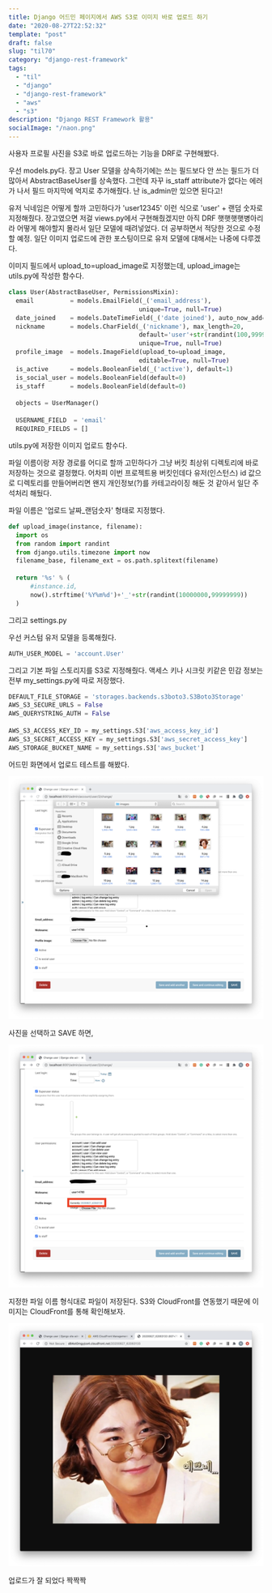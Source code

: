 ```yaml
---
title: Django 어드민 페이지에서 AWS S3로 이미지 바로 업로드 하기
date: "2020-08-27T22:52:32"
template: "post"
draft: false
slug: "til70"
category: "django-rest-framework"
tags:
  - "til"
  - "django"
  - "django-rest-framework"
  - "aws"
  - "s3"
description: "Django REST Framework 활용"
socialImage: "/naon.png"
---
```


사용자 프로필 사진을 S3로 바로 업로드하는 기능을 DRF로 구현해봤다.

우선 models.py다. 장고 User 모델을 상속하기에는 쓰는 필드보다 안 쓰는 필드가 더 많아서 AbstractBaseUser를 상속했다. 그런데 자꾸 is_staff attribute가 없다는 에러가 나서 필드 마지막에 억지로 추가해줬다. 난 is_admin만 있으면 된다고!

유저 닉네임은 어떻게 할까 고민하다가 'user12345' 이런 식으로 'user' + 랜덤 숫자로 지정해줬다. 장고였으면 저걸 views.py에서 구현해줬겠지만 아직 DRF 햇햇햇햇병아리라 어떻게 해야할지 몰라서 일단 모델에 때려넣었다. 더 공부하면서 적당한 것으로 수정할 예정. 일단 이미지 업로드에 관한 포스팅이므로 유저 모델에 대해서는 나중에 다루겠다.

이미지 필드에서 upload_to=upload_image로 지정했는데, upload_image는 utils.py에 작성한 함수다.

```python
class User(AbstractBaseUser, PermissionsMixin):
  email          = models.EmailField(_('email_address'),
                                    unique=True, null=True)
  date_joined    = models.DateTimeField(_('date joined'), auto_now_add=True)
  nickname       = models.CharField(_('nickname'), max_length=20,
                                    default='user'+str(randint(100,99999)),
                                    unique=True, null=True)
  profile_image  = models.ImageField(upload_to=upload_image,
                                    editable=True, null=True)
  is_active      = models.BooleanField(_('active'), default=1)
  is_social_user = models.BooleanField(default=0)
  is_staff       = models.BooleanField(default=0)

  objects = UserManager()

  USERNAME_FIELD  = 'email'
  REQUIRED_FIELDS = []
```

utils.py에 저장한 이미지 업로드 함수다.

파일 이름이랑 저장 경로를 어디로 할까 고민하다가 그냥 버킷 최상위 디렉토리에 바로 저장하는 것으로 결정했다. 어차피 이번 프로젝트용 버킷인데다 유저(인스턴스) id 값으로 디렉토리를 만들어버리면 왠지 개인정보(?)를 카테고라이징 해둔 것 같아서 일단 주석처리 해뒀다.

파일 이름은 '업로드 날짜_랜덤숫자' 형태로 지정했다.

```python
def upload_image(instance, filename):
  import os
  from random import randint
  from django.utils.timezone import now
  filename_base, filename_ext = os.path.splitext(filename)

  return '%s' % (
      #instance.id,
      now().strftime('%Y%m%d')+'_'+str(randint(10000000,99999999))
  )
```

그리고 settings.py

우선 커스텀 유저 모델을 등록해줬다.

```python
AUTH_USER_MODEL = 'account.User'
```

그리고 기본 파일 스토리지를 S3로 지정해줬다. 액세스 키나 시크릿 키같은 민감 정보는 전부 my_settings.py에 따로 저장했다.

```python
DEFAULT_FILE_STORAGE = 'storages.backends.s3boto3.S3Boto3Storage'
AWS_S3_SECURE_URLS = False
AWS_QUERYSTRING_AUTH = False

AWS_S3_ACCESS_KEY_ID = my_settings.S3['aws_access_key_id']
AWS_S3_SECRET_ACCESS_KEY = my_settings.S3['aws_secret_access_key']
AWS_STORAGE_BUCKET_NAME = my_settings.S3['aws_bucket']
```

어드민 화면에서 업로드 테스트를 해봤다.

![s3 image upload](/media/s3-upload1.png)

사진을 선택하고 SAVE 하면,

![s3 image upload](/media/s3-upload2.png)

지정한 파일 이름 형식대로 파일이 저장된다. S3와 CloudFront를 연동했기 때문에 이미지는 CloudFront를 통해 확인해보자.

![s3 image upload](/media/s3-upload3.png)

업로드가 잘 되었다 짝짝짝